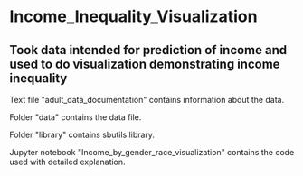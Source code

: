# Income_Inequality_Visualization
## Took data intended for prediction of income and used to do visualization demonstrating income inequality

Text file "adult_data_documentation" contains information about the data.

Folder "data" contains the data file.

Folder "library" contains sbutils library.

Jupyter notebook "Income_by_gender_race_visualization" contains the code used with detailed explanation.

